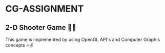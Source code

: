 # CG-ASSIGNMENT
## 2-D Shooter Game 🎯🔫
This game is implemented by using OpenGL API's and Computer Graphis concepts 🔥✌
